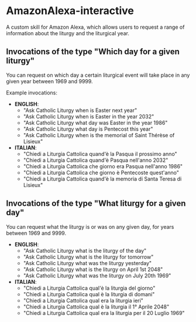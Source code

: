 # AmazonAlexa-interactive
A custom skill for Amazon Alexa, which allows users to request a range of information about the liturgy and the liturgical year.

## Invocations of the type "Which day for a given liturgy"
You can request on which day a certain liturgical event will take place in any given year between 1969 and 9999.

Example invocations:
* **ENGLISH**:
  * "Ask Catholic Liturgy when is Easter next year"
  * "Ask Catholic Liturgy when is Easter in the year 2032"
  * "Ask Catholic Liturgy what day was Easter in the year 1986"
  * "Ask Catholic Liturgy what day is Pentecost this year"
  * "Ask Catholic Liturgy when is the memorial of Saint Thérèse of Lisieux"
* **ITALIAN**:
  * "Chiedi a Liturgia Cattolica quand'è la Pasqua il prossimo anno"
  * "Chiedi a Liturgia Cattolica quand'è Pasqua nell'anno 2032"
  * "Chiedi a Liturgia Cattolica che giorno era Pasqua nell'anno 1986"
  * "Chiedi a Liturgia Cattolica che giorno è Pentecoste quest'anno"
  * "Chiedi a Liturgia Cattolica quand'è la memoria di Santa Teresa di Lisieux"

## Invocations of the type "What liturgy for a given day"
You can request what the liturgy is or was on any given day, for years between 1969 and 9999.
* **ENGLISH**:
  * "Ask Catholic Liturgy what is the liturgy of the day"
  * "Ask Catholic Liturgy what is the liturgy for tomorrow"
  * "Ask Catholic Liturgy what was the liturgy yesterday"
  * "Ask Catholic Liturgy what is the liturgy on April 1st 2048"
  * "Ask Catholic Liturgy what was the liturgy on July 20th 1969"
* **ITALIAN**:
  * "Chiedi a Liturgia Cattolica qual'è la liturgia del giorno"
  * "Chiedi a Liturgia Cattolica qual è la liturgia di domani"
  * "Chiedi a Liturgia Cattolica qual era la liturgia ieri"
  * "Chiedi a Liturgia Cattolica qual è la liturgia il 1° Aprile 2048"
  * "Chiedi a Liturgia Cattolica qual era la liturgia per il 20 Luglio 1969"

